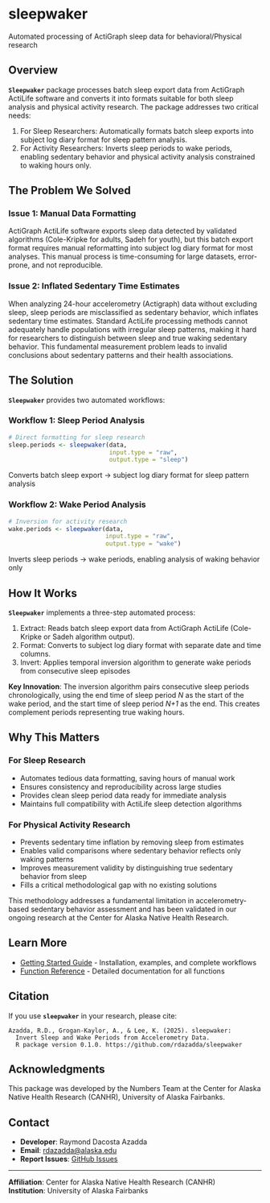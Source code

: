 
# sleepwaker

Automated processing of ActiGraph sleep data for behavioral/Physical
research

## Overview

**`Sleepwaker`** package processes batch sleep export data from
ActiGraph ActiLife software and converts it into formats suitable for
both sleep analysis and physical activity research. The package
addresses two critical needs:

1.  For Sleep Researchers: Automatically formats batch sleep exports
    into subject log diary format for sleep pattern analysis.
2.  For Activity Researchers: Inverts sleep periods to wake periods,
    enabling sedentary behavior and physical activity analysis
    constrained to waking hours only.

## The Problem We Solved

### Issue 1: Manual Data Formatting

ActiGraph ActiLife software exports sleep data detected by validated
algorithms (Cole-Kripke for adults, Sadeh for youth), but this batch
export format requires manual reformatting into subject log diary format
for most analyses. This manual process is time-consuming for large
datasets, error-prone, and not reproducible.

### Issue 2: Inflated Sedentary Time Estimates

When analyzing 24-hour accelerometry (Actigraph) data without excluding
sleep, sleep periods are misclassified as sedentary behavior, which
inflates sedentary time estimates. Standard ActiLife processing methods
cannot adequately handle populations with irregular sleep patterns,
making it hard for researchers to distinguish between sleep and true
waking sedentary behavior. This fundamental measurement problem leads to
invalid conclusions about sedentary patterns and their health
associations.

## The Solution

**`Sleepwaker`** provides two automated workflows:

### Workflow 1: Sleep Period Analysis

``` r
# Direct formatting for sleep research
sleep.periods <- sleepwaker(data, 
                            input.type = "raw", 
                            output.type = "sleep")
```

Converts batch sleep export → subject log diary format for sleep pattern
analysis

### Workflow 2: Wake Period Analysis

``` r
# Inversion for activity research
wake.periods <- sleepwaker(data, 
                           input.type = "raw", 
                           output.type = "wake")
```

Inverts sleep periods → wake periods, enabling analysis of waking
behavior only

## How It Works

**`Sleepwaker`** implements a three-step automated process:

1.  Extract: Reads batch sleep export data from ActiGraph ActiLife
    (Cole-Kripke or Sadeh algorithm output).
2.  Format: Converts to subject log diary format with separate date and
    time columns.
3.  Invert: Applies temporal inversion algorithm to generate wake
    periods from consecutive sleep episodes

**Key Innovation**: The inversion algorithm pairs consecutive sleep
periods chronologically, using the end time of sleep period *N* as the
start of the wake period, and the start time of sleep period *N+1* as
the end. This creates complement periods representing true waking hours.

## Why This Matters

### For Sleep Research

- Automates tedious data formatting, saving hours of manual work
- Ensures consistency and reproducibility across large studies
- Provides clean sleep period data ready for immediate analysis
- Maintains full compatibility with ActiLife sleep detection algorithms

### For Physical Activity Research

- Prevents sedentary time inflation by removing sleep from estimates
- Enables valid comparisons where sedentary behavior reflects only
  waking patterns
- Improves measurement validity by distinguishing true sedentary
  behavior from sleep
- Fills a critical methodological gap with no existing solutions

This methodology addresses a fundamental limitation in
accelerometry-based sedentary behavior assessment and has been validated
in our ongoing research at the Center for Alaska Native Health Research.

## Learn More

- [Getting Started
  Guide](https://rdazadda.github.io/sleepwaker/articles/getting-started.html) -
  Installation, examples, and complete workflows
- [Function
  Reference](https://rdazadda.github.io/sleepwaker/reference/index.html) -
  Detailed documentation for all functions

## Citation

If you use **`sleepwaker`** in your research, please cite:

    Azadda, R.D., Grogan-Kaylor, A., & Lee, K. (2025). sleepwaker: 
      Invert Sleep and Wake Periods from Accelerometry Data. 
      R package version 0.1.0. https://github.com/rdazadda/sleepwaker

## Acknowledgments

This package was developed by the Numbers Team at the Center for Alaska
Native Health Research (CANHR), University of Alaska Fairbanks.

## Contact

- **Developer**: Raymond Dacosta Azadda  
- **Email**: <rdazadda@alaska.edu>
- **Report Issues**: [GitHub
  Issues](https://github.com/rdazadda/sleepwaker/issues)

------------------------------------------------------------------------

**Affiliation**: Center for Alaska Native Health Research (CANHR)  
**Institution**: University of Alaska Fairbanks
